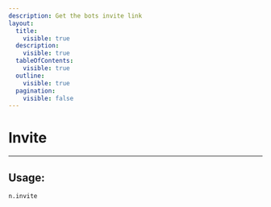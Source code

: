 ```yaml
---
description: Get the bots invite link
layout:
  title:
    visible: true
  description:
    visible: true
  tableOfContents:
    visible: true
  outline:
    visible: true
  pagination:
    visible: false
---
```


# Invite

***

## Usage:

```
n.invite
```





